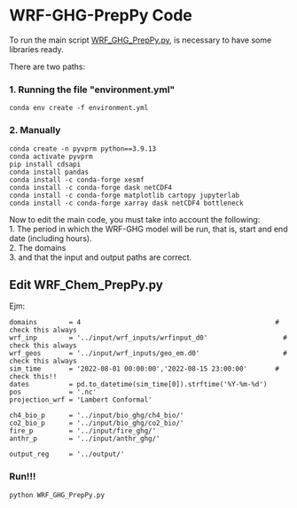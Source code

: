 # WRF-GHG-PrepPy Code

To run the main script [WRF_GHG_PrepPy.py](https://github.com/rnoeliab/WRF-GHG-Prepy/blob/main/pys/WRF_GHG_PrepPy.py), is necessary to have some libraries ready. 

<dt>There are two paths:<dt>

### 1. Running the file "environment.yml"

```
conda env create -f environment.yml
```

### 2. Manually

```
conda create -n pyvprm python==3.9.13
conda activate pyvprm
pip install cdsapi
conda install pandas
conda install -c conda-forge xesmf
conda install -c conda-forge dask netCDF4
conda install -c conda-forge matplotlib cartopy jupyterlab
conda install -c conda-forge xarray dask netCDF4 bottleneck
```

<dt> Now to edit the main code, you must take into account the following: <dt>

<dt> 1. The period in which the WRF-GHG model will be run, that is, start and end date (including hours).<dt>
<dt> 2. The domains <dt>
<dt> 3. and that the input and output paths are correct. <dt>

## Edit WRF_Chem_PrepPy.py

Ejm: 

```
domains        = 4                                                 # check this always
wrf_inp        = '../input/wrf_inputs/wrfinput_d0'                   # check this always
wrf_geos       = '../input/wrf_inputs/geo_em.d0'                     # check this always
sim_time       = '2022-08-01 00:00:00','2022-08-15 23:00:00'       # check this!!
dates          = pd.to_datetime(sim_time[0]).strftime('%Y-%m-%d')
pos            = '.nc'  
projection_wrf = 'Lambert Conformal'

ch4_bio_p      = '../input/bio_ghg/ch4_bio/'
co2_bio_p      = '../input/bio_ghg/co2_bio/'
fire_p         = '../input/fire_ghg/'
anthr_p        = '../input/anthr_ghg/'

output_reg     = '../output/'

```

### Run!!!

```
python WRF_GHG_PrepPy.py
```


